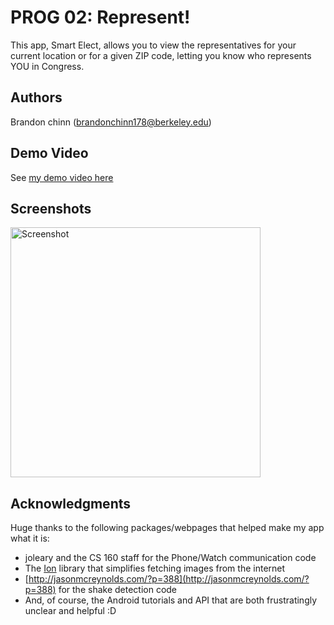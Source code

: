 # PROG 02: Represent!

This app, Smart Elect, allows you to view the representatives for your current location or for a given ZIP code, letting you know who represents YOU in Congress.

## Authors

Brandon chinn ([brandonchinn178@berkeley.edu](mailto:brandonchinn178@berkeley.edu))

## Demo Video

See [my demo video here]()

## Screenshots

<img src="screenshots/main.png" height="400" alt="Screenshot"/>

## Acknowledgments

Huge thanks to the following packages/webpages that helped make my app what it is:

- joleary and the CS 160 staff for the Phone/Watch communication code
- The [Ion](https://github.com/koush/ion) library that simplifies fetching images from the internet
- [http://jasonmcreynolds.com/?p=388](http://jasonmcreynolds.com/?p=388) for the shake detection code
- And, of course, the Android tutorials and API that are both frustratingly unclear and helpful :D
